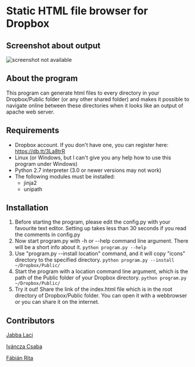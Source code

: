 Static HTML file browser for Dropbox
====================================

Screenshot about output
------------------
![screenshot not available](screenshot.png?raw=true)

About the program
------------
This program can generate html files to every directory in your Dropbox/Public folder (or any other shared folder) and makes it possible to navigate online between these directories when it looks like an output of apache web server.

Requirements
-------------------
* Dropbox account. If you don't have one, you can register here: https://db.tt/3La8trR
* Linux (or Windows, but I can't give you any help how to use this program under Windows)
* Python 2.7 interpreter (3.0 or newer versions may not work)
* The following modules must be installed:
  + jinja2
  + unipath

Installation
------------
1. Before starting the program, please edit the config.py with your favourite text editor. Setting up takes less than 30 seconds if you read the comments in config.py
2. Now start program.py with -h or --help command line argument. There will be a short info about it.
    ```python program.py --help```
3. Use "program.py --install location" command, and it will copy "icons" directory to the specified directory.
    ```python program.py --install ~/Dropbox/Public/```
4. Start the program with a location command line argument, which is the path of the Public folder of your Dropbox directory.
    ```python program.py ~/Dropbox/Public/```
5. Try it out! Share the link of the index.html file which is in the root directory of Dropbox/Public folder. You can open it with a webbrowser or you can share it on the internet.

Contributors
----------------
[Jabba Laci](https://github.com/jabbalaci)

[Iváncza Csaba](https://github.com/icsaba)

[Fábián Rita](https://github.com/frita21)

